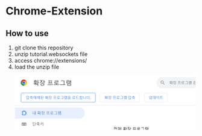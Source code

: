 # Chrome-Extension
## How to use
1. git clone this repository
2. unzip tutorial.websockets file
3. access chrome://extensions/
5. load the unzip file
    <p align="center">
      <img src="./img/chrome_extension.png" alt="chrome extension page" width="650">
    </p>
